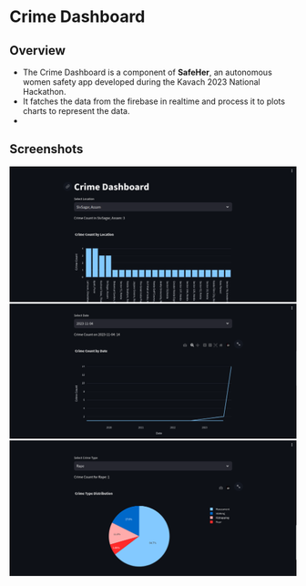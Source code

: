 # Crime Dashboard

## Overview

- The Crime Dashboard is a component of **SafeHer**, an autonomous women safety app developed during the Kavach 2023 National Hackathon.
- It fatches the data from the firebase in realtime and process it to plots charts to represent the data.
- 
## Screenshots

<img src="https://github.com/sinhasaurabh079/Crime-Dashboard/blob/master/screenshots/screenshot1.png" alt="Screenshot 1" width="600"/>
<img src="https://github.com/sinhasaurabh079/Crime-Dashboard/blob/master/screenshots/screenshot2.png" alt="Screenshot 2" width="600"/>
<img src="https://github.com/sinhasaurabh079/Crime-Dashboard/blob/master/screenshots/screenshot3.png" alt="Screenshot 3" width="600"/>
